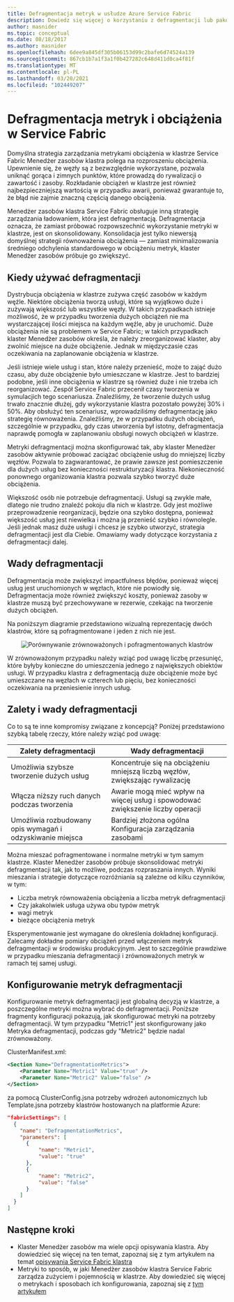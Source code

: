 ```yaml
---
title: Defragmentacja metryk w usłudze Azure Service Fabric
description: Dowiedz się więcej o korzystaniu z defragmentacji lub pakowania jako strategii dla metryk w Service Fabric. Ta technika jest przydatna w przypadku bardzo dużych usług.
author: masnider
ms.topic: conceptual
ms.date: 08/18/2017
ms.author: masnider
ms.openlocfilehash: 6dee9a845df305b06153d99c2bafe6d74524a139
ms.sourcegitcommit: 867cb1b7a1f3a1f0b427282c648d411d0ca4f81f
ms.translationtype: MT
ms.contentlocale: pl-PL
ms.lasthandoff: 03/20/2021
ms.locfileid: "102449207"
---
```

# <a name="defragmentation-of-metrics-and-load-in-service-fabric"></a>Defragmentacja metryk i obciążenia w Service Fabric
Domyślna strategia zarządzania metrykami obciążenia w klastrze Service Fabric Menedżer zasobów klastra polega na rozproszeniu obciążenia. Upewnienie się, że węzły są z bezwzględnie wykorzystane, pozwala uniknąć gorąca i zimnych punktów, które prowadzą do rywalizacji o zawartość i zasoby. Rozkładanie obciążeń w klastrze jest również najbezpieczniejszą wartością w przypadku awarii, ponieważ gwarantuje to, że błąd nie zajmie znaczną częścią danego obciążenia. 

Menedżer zasobów klastra Service Fabric obsługuje inną strategię zarządzania ładowaniem, która jest defragmentacją. Defragmentacja oznacza, że zamiast próbować rozpowszechnić wykorzystanie metryki w klastrze, jest on skonsolidowany. Konsolidacja jest tylko niewersją domyślnej strategii równoważenia obciążenia — zamiast minimalizowania średniego odchylenia standardowego w obciążeniu metryk, klaster Menedżer zasobów próbuje go zwiększyć.

## <a name="when-to-use-defragmentation"></a>Kiedy używać defragmentacji
Dystrybucja obciążenia w klastrze zużywa część zasobów w każdym węźle. Niektóre obciążenia tworzą usługi, które są wyjątkowo duże i zużywają większość lub wszystkie węzły. W takich przypadkach istnieje możliwość, że w przypadku tworzenia dużych obciążeń nie ma wystarczającej ilości miejsca na każdym węźle, aby je uruchomić. Duże obciążenia nie są problemem w Service Fabric; w takich przypadkach klaster Menedżer zasobów określa, że należy zreorganizować klaster, aby zwolnić miejsce na duże obciążenie. Jednak w międzyczasie czas oczekiwania na zaplanowanie obciążenia w klastrze.

Jeśli istnieje wiele usług i stan, które należy przenieść, może to zająć dużo czasu, aby duże obciążenie było umieszczane w klastrze. Jest to bardziej podobne, jeśli inne obciążenia w klastrze są również duże i nie trzeba ich reorganizować. Zespół Service Fabric przecenił czasy tworzenia w symulacjich tego scenariusza. Znaleźliśmy, że tworzenie dużych usług trwało znacznie dłużej, gdy wykorzystanie klastra pozostało powyżej 30% i 50%. Aby obsłużyć ten scenariusz, wprowadziliśmy defragmentację jako strategię równoważenia. Znaleźliśmy, że w przypadku dużych obciążeń, szczególnie w przypadku, gdy czas utworzenia był istotny, defragmentacja naprawdę pomogła w zaplanowaniu obsługi nowych obciążeń w klastrze.

Metryki defragmentacji można skonfigurować tak, aby klaster Menedżer zasobów aktywnie próbować zaciążać obciążenie usług do mniejszej liczby węzłów. Pozwala to zagwarantować, że prawie zawsze jest pomieszczenie dla dużych usług bez konieczności restrukturyzacji klastra. Niekonieczność ponownego organizowania klastra pozwala szybko tworzyć duże obciążenia.

Większość osób nie potrzebuje defragmentacji. Usługi są zwykle małe, dlatego nie trudno znaleźć pokoju dla nich w klastrze. Gdy jest możliwe przeprowadzenie reorganizacji, będzie ona szybko dostępna, ponieważ większość usług jest niewielka i można ją przenieść szybko i równolegle. Jeśli jednak masz duże usługi i chcesz je szybko utworzyć, strategia defragmentacji jest dla Ciebie. Omawiamy wady dotyczące korzystania z defragmentacji dalej. 

## <a name="defragmentation-tradeoffs"></a>Wady defragmentacji
Defragmentacja może zwiększyć impactfulness błędów, ponieważ więcej usług jest uruchomionych w węzłach, które nie powiodły się. Defragmentacja może również zwiększyć koszty, ponieważ zasoby w klastrze muszą być przechowywane w rezerwie, czekając na tworzenie dużych obciążeń.

Na poniższym diagramie przedstawiono wizualną reprezentację dwóch klastrów, które są pofragmentowane i jeden z nich nie jest. 

<center>

![Porównywanie zrównoważonych i pofragmentowanych klastrów][Image1]
</center>

W zrównoważonym przypadku należy wziąć pod uwagę liczbę przesunięć, które byłyby konieczne do umieszczenia jednego z największych obiektów usługi. W przypadku klastra z defragmentacją duże obciążenie może być umieszczane na węzłach w czterech lub pięciu, bez konieczności oczekiwania na przeniesienie innych usług.

## <a name="defragmentation-pros-and-cons"></a>Zalety i wady defragmentacji
Co to są te inne kompromisy związane z koncepcją? Poniżej przedstawiono szybką tabelę rzeczy, które należy wziąć pod uwagę:

| Zalety defragmentacji | Wady defragmentacji |
| --- | --- |
| Umożliwia szybsze tworzenie dużych usług |Koncentruje się na obciążeniu mniejszą liczbą węzłów, zwiększając rywalizację |
| Włącza niższy ruch danych podczas tworzenia |Awarie mogą mieć wpływ na więcej usług i spowodować zwiększenie liczby operacji |
| Umożliwia rozbudowany opis wymagań i odzyskiwanie miejsca |Bardziej złożona ogólna Konfiguracja zarządzania zasobami |

Można mieszać pofragmentowane i normalne metryki w tym samym klastrze. Klaster Menedżer zasobów próbuje skonsolidować metryki defragmentacji tak, jak to możliwe, podczas rozpraszania innych. Wyniki mieszania i strategie dotyczące rozróżniania są zależne od kilku czynników, w tym:
  - Liczba metryk równoważenia obciążenia a liczba metryk defragmentacji
  - Czy jakakolwiek usługa używa obu typów metryk 
  - wagi metryk
  - bieżące obciążenia metryk
  
Eksperymentowanie jest wymagane do określenia dokładnej konfiguracji. Zalecamy dokładne pomiary obciążeń przed włączeniem metryk defragmentacji w środowisku produkcyjnym. Jest to szczególnie prawdziwe w przypadku mieszania defragmentacji i zrównoważonych metryk w ramach tej samej usługi. 

## <a name="configuring-defragmentation-metrics"></a>Konfigurowanie metryk defragmentacji
Konfigurowanie metryk defragmentacji jest globalną decyzją w klastrze, a poszczególne metryki można wybrać do defragmentacji. Poniższe fragmenty konfiguracji pokazują, jak skonfigurować metryki na potrzeby defragmentacji. W tym przypadku "Metric1" jest skonfigurowany jako Metryka defragmentacji, podczas gdy "Metric2" będzie nadal zrównoważony. 

ClusterManifest.xml:

```xml
<Section Name="DefragmentationMetrics">
    <Parameter Name="Metric1" Value="true" />
    <Parameter Name="Metric2" Value="false" />
</Section>
```

za pomocą ClusterConfig.jsna potrzeby wdrożeń autonomicznych lub Template.jsna potrzeby klastrów hostowanych na platformie Azure:

```json
"fabricSettings": [
  {
    "name": "DefragmentationMetrics",
    "parameters": [
      {
          "name": "Metric1",
          "value": "true"
      },
      {
          "name": "Metric2",
          "value": "false"
      }
    ]
  }
]
```


## <a name="next-steps"></a>Następne kroki
- Klaster Menedżer zasobów ma wiele opcji opisywania klastra. Aby dowiedzieć się więcej na ten temat, zapoznaj się z tym artykułem na temat [opisywania Service Fabric klastra](service-fabric-cluster-resource-manager-cluster-description.md)
- Metryki to sposób, w jaki Menedżer zasobów klastra Service Fabric zarządza zużyciem i pojemnością w klastrze. Aby dowiedzieć się więcej o metrykach i sposobach ich konfigurowania, zapoznaj się z [tym artykułem](service-fabric-cluster-resource-manager-metrics.md)

[Image1]:./media/service-fabric-cluster-resource-manager-defragmentation-metrics/balancing-defrag-compared.png

